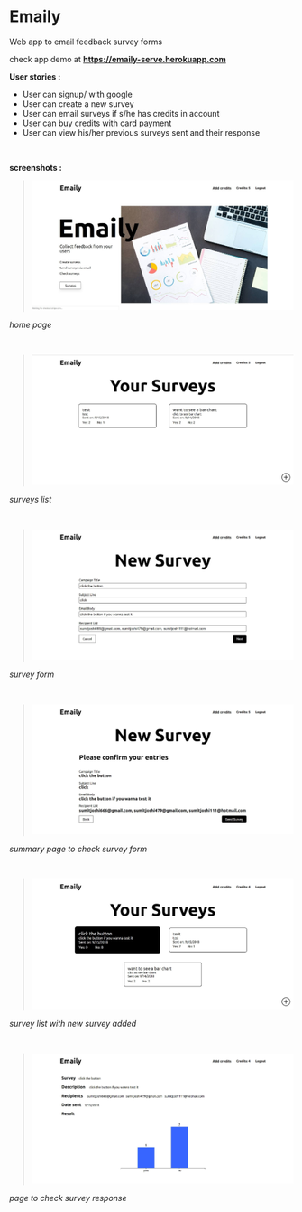 # Emaily

Web app to email feedback survey forms

check app demo at __https://emaily-serve.herokuapp.com__

**User stories :** 

* User can signup/ with google
* User can create a new survey
* User can email surveys if s/he has credits in account
* User can buy credits with card payment
* User can view his/her previous surveys sent and their response

<br/>

**screenshots :**  

>![home page](/screenshots/logged.jpg)

_home page_

<br/>

>![surveys list](/screenshots/surveys.jpg)

_surveys list_

<br/>

>![survey form](/screenshots/new_survey.jpg)

_survey form_

<br/>

>![check survey form before emailing](/screenshots/survey_summary.jpg)

_summary page to check survey form_

<br/>

>![surveys list with new added survey](/screenshots/new_surveys.jpg)

_survey list with new survey added_

<br/>

>![new survey response](/screenshots/survey.jpg)

_page to check survey response_